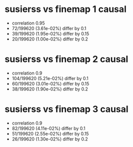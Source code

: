 # susierss vs finemap  1 causal

- correlation 0.95
- 72/199620 (3.61e-02%) differ by 0.1
- 39/199620 (1.95e-02%) differ by 0.15
- 20/199620 (1.00e-02%) differ by 0.2


# susierss vs finemap  2 causal

- correlation 0.9
- 104/199620 (5.21e-02%) differ by 0.1
- 60/199620 (3.01e-02%) differ by 0.15
- 38/199620 (1.90e-02%) differ by 0.2


# susierss vs finemap  3 causal

- correlation 0.9
- 82/199620 (4.11e-02%) differ by 0.1
- 51/199620 (2.55e-02%) differ by 0.15
- 26/199620 (1.30e-02%) differ by 0.2


